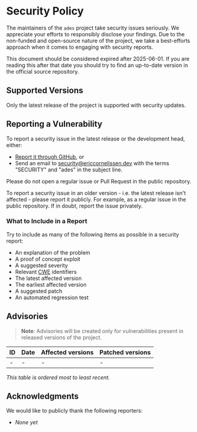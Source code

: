<!-- SPDX-License-Identifier: CC0-1.0 -->

# Security Policy

The maintainers of the `ades` project take security issues seriously. We appreciate your efforts
to responsibly disclose your findings. Due to the non-funded and open-source nature of the project,
we take a best-efforts approach when it comes to engaging with security reports.

This document should be considered expired after 2025-06-01. If you are reading this after that date
you should try to find an up-to-date version in the official source repository.

## Supported Versions

Only the latest release of the project is supported with security updates.

## Reporting a Vulnerability

To report a security issue in the latest release or the development head, either:

- [Report it through GitHub][new github advisory], or
- Send an email to [security@ericcornelissen.dev] with the terms "SECURITY" and "ades" in the
  subject line.

Please do not open a regular issue or Pull Request in the public repository.

To report a security issue in an older version - i.e. the latest release isn't affected - please
report it publicly. For example, as a regular issue in the public repository. If in doubt, report
the issue privately.

[new github advisory]: https://github.com/ericcornelissen/ades/security/advisories/new
[security@ericcornelissen.dev]: mailto:security@ericcornelissen.dev?subject=SECURITY%20%28ades%29

### What to Include in a Report

Try to include as many of the following items as possible in a security report:

- An explanation of the problem
- A proof of concept exploit
- A suggested severity
- Relevant [CWE] identifiers
- The latest affected version
- The earliest affected version
- A suggested patch
- An automated regression test

[cwe]: https://cwe.mitre.org/

## Advisories

> **Note**: Advisories will be created only for vulnerabilities present in released versions of the
> project.

| ID               | Date       | Affected versions | Patched versions |
| :--------------- | :--------- | :---------------- | :--------------- |
| -                | -          | -                 | -                |

_This table is ordered most to least recent._

## Acknowledgments

We would like to publicly thank the following reporters:

- _None yet_
